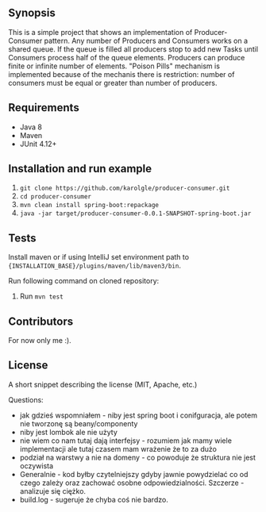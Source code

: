 ## Synopsis

This is a simple project that shows an implementation of Producer-Consumer pattern. Any number of Producers and Consumers works on a shared queue.
If the queue is filled all producers stop to add new Tasks until Consumers process half of the queue elements. Producers can produce finite or infinite 
number of elements. "Poison Pills" mechanism is implemented because of the mechanis there is restriction: number of consumers must be equal or greater than number of producers. 

## Requirements
* Java 8
* Maven
* JUnit 4.12+

## Installation and run example

1. `git clone https://github.com/karolgle/producer-consumer.git`
2. `cd producer-consumer`
3. `mvn clean install spring-boot:repackage`
4. `java -jar target/producer-consumer-0.0.1-SNAPSHOT-spring-boot.jar`


## Tests
Install maven or if using IntelliJ set environment path to `{INSTALLATION_BASE}/plugins/maven/lib/maven3/bin`. 

Run following command on cloned repository:

1. Run `mvn test`

## Contributors

For now only me :).

## License

A short snippet describing the license (MIT, Apache, etc.)


Questions:
- jak gdzieś wspomniałem - niby jest spring boot i conifguracja, ale potem nie tworzonę są beany/componenty 
- niby jest lombok ale nie użyty
- nie wiem co nam tutaj dają interfejsy - rozumiem jak mamy wiele implementacji ale tutaj czasem mam wrażenie że to za dużo
- podział na warstwy a nie na domeny - co powoduje że struktura nie jest oczywista
- Generalnie - kod byłby czytelniejszy gdyby jawnie powydzielać co od czego zależy oraz zachować osobne odpowiedzialności. 
Szczerze - analizuje się ciężko.
- build.log - sugeruje że chyba coś nie bardzo.